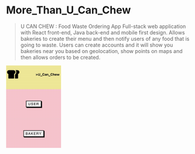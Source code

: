 # More_Than_U_Can_Chew
>U CAN CHEW : Food Waste Ordering App Full-stack web application with React front-end, Java back-end and mobile first design. Allows bakeries to create their menu and then notify users of any food that is going to waste. Users can create accounts and it will show you bakeries near you based on geolocation, show points on maps and then allows orders to be created. 
<img src="Images/mtyccScreenshotHomepage.jpg" width="150px" >
